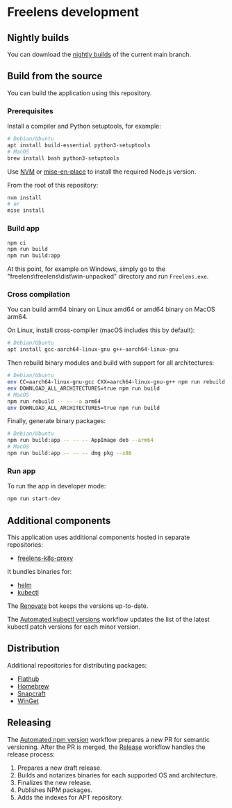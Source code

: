 # Freelens development

## Nightly builds

You can download the [nightly
builds](https://github.com/freelensapp/freelens-nightly-builds/releases) of
the current main branch.

## Build from the source

You can build the application using this repository.

### Prerequisites

Install a compiler and Python setuptools, for example:

```sh
# Debian/Ubuntu
apt install build-essential python3-setuptools
# MacOS
brew install bash python3-setuptools
```

Use [NVM](https://github.com/nvm-sh/nvm) or
[mise-en-place](https://mise.jdx.dev/) to install the required Node.js
version.

From the root of this repository:

```sh
nvm install
# or
mise install
```

### Build app

```sh
npm ci
npm run build
npm run build:app
```

At this point, for example on Windows, simply go to the
"freelens\freelens\dist\win-unpacked" directory and run `Freelens.exe`.

### Cross compilation

You can build arm64 binary on Linux amd64 or amd64 binary on MacOS arm64.

On Linux, install cross-compiler (macOS includes this by default):

```sh
# Debian/Ubuntu
apt install gcc-aarch64-linux-gnu g++-aarch64-linux-gnu
```

Then rebuild binary modules and build with support for all architectures:

```sh
# Debian/Ubuntu
env CC=aarch64-linux-gnu-gcc CXX=aarch64-linux-gnu-g++ npm run rebuild -- -- -a arm64
env DOWNLOAD_ALL_ARCHITECTURES=true npm run build
# MacOS
npm run rebuild -- -- -a arm64
env DOWNLOAD_ALL_ARCHITECTURES=true npm run build
```

Finally, generate binary packages:

```sh
# Debian/Ubuntu
npm run build:app -- -- -- AppImage deb --arm64
# MacOS
npm run build:app -- -- -- dmg pkg --x86
```

### Run app

To run the app in developer mode:

```sh
npm run start-dev
```

## Additional components

This application uses additional components hosted in separate repositories:

* [freelens-k8s-proxy](https://github.com/freelensapp/freelens-k8s-proxy/)

It bundles binaries for:

* [helm](https://helm.sh/)
* [kubectl](https://kubernetes.io/docs/reference/kubectl/)

The [Renovate](https://github.com/freelensapp/freelens/issues/64) bot keeps
the versions up-to-date.

The [Automated kubectl versions](.github/workflows/kubectl-versions.yaml)
workflow updates the list of the latest kubectl patch versions for each minor
version.

## Distribution

Additional repositories for distributing packages:

* [Flathub](https://github.com/flathub/app.freelens.Freelens)
* [Homebrew](https://github.com/freelensapp/homebrew-tap)
* [Snapcraft](https://github.com/freelensapp/freelens-snap)
* [WinGet](https://github.com/freelensapp/freelens-winget)

## Releasing

The [Automated npm version](.github/workflows/npm-version.yaml) workflow
prepares a new PR for semantic versioning. After the PR is merged, the
[Release](.github/workflows/release.yaml) workflow handles the release
process:

1. Prepares a new draft release.
2. Builds and notarizes binaries for each supported OS and architecture.
3. Finalizes the new release.
4. Publishes NPM packages.
5. Adds the indexes for APT repository.
